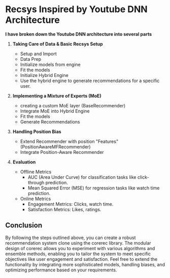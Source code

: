 # Recsys Inspired by Youtube DNN Architecture


**I have broken down the Youtube DNN architecture into several parts**

1. **Taking Care of Data & Basic Recsys Setup**
    - Setup and Import
    - Data Prep
    - Initialize models from engine
    - Fit the models
    - Initialize Hybrid Engine
    - Use the hybrid engine to generate recommendations for a specific user.

2. **Implementing a Mixture of Experts (MoE)**
    - creating a custom MoE layer (BaseRecommender)
    - Integrate MoE into Hybrid Engine
    - Fit the models
    - Generate Recommendations
3. **Handling Position Bias**
    - Extend Recommender with position "Features" (PositionAwareMFRecommender)
    - Integrate Position-Aware Recommender
4. **Evaluation**
    - Offline Metrics
      - AUC (Area Under Curve) for classification tasks like click-through prediction.
      - Mean Squared Error (MSE) for regression tasks like watch time prediction.
    - Online Metrics
      - Engagement Metrics: Clicks, watch time.
      - Satisfaction Metrics: Likes, ratings.

## Conclusion
By following the steps outlined above, you can create a robust recommendation system clone using the corerec library. The modular design of corerec allows you to experiment with various algorithms and ensemble methods, enabling you to tailor the system to meet specific objectives like user engagement and satisfaction.
Feel free to extend the functionality by integrating more sophisticated models, handling biases, and optimizing performance based on your requirements.